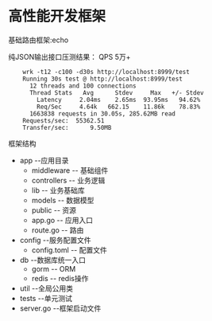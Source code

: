 # 高性能开发框架

基础路由框架:echo

纯JSON输出接口压测结果： QPS 5万+
```
    wrk -t12 -c100 -d30s http://localhost:8999/test
    Running 30s test @ http://localhost:8999/test
      12 threads and 100 connections
      Thread Stats   Avg      Stdev     Max   +/- Stdev
        Latency     2.04ms    2.65ms  93.95ms   94.62%
        Req/Sec     4.64k   662.15    11.86k    78.83%
      1663838 requests in 30.05s, 285.62MB read
    Requests/sec:  55362.51
    Transfer/sec:      9.50MB
```

框架结构
  - app --应用目录
       - middleware    -- 基础组件
       - controllers   -- 业务逻辑
       - lib           -- 业务基础库
       - models        -- 数据模型
       - public        -- 资源
       - app.go        -- 应用入口
       - route.go      -- 路由
  - config --服务配置文件
       - config.toml  -- 配置文件
  - db --数据库统一入口
       - gorm  -- ORM
       - redis -- redis操作
  - util  --全局公用类
  - tests --单元测试
  - server.go --框架启动文件
